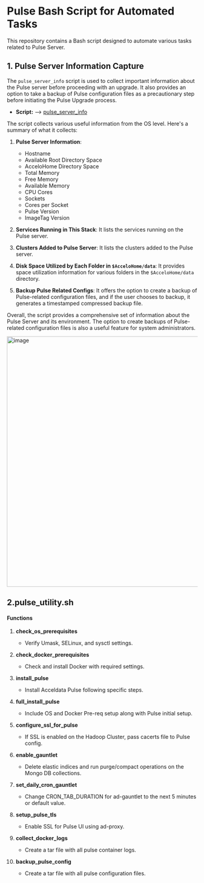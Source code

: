 
# Pulse Bash Script for Automated Tasks

This repository contains a Bash script designed to automate various tasks related to Pulse Server.

## 1. Pulse Server Information Capture
The `pulse_server_info` script is used to collect important information about the Pulse server before proceeding with an upgrade. It also provides an option to take a backup of Pulse configuration files as a precautionary step before initiating the Pulse Upgrade process.

- **Script:** --> [pulse_server_info](https://github.com/acceldata-io/ce-utils/blob/main/pulse/pulse_server_info.sh)

The script collects various useful information from the OS level. Here's a summary of what it collects:

1. **Pulse Server Information**:
   - Hostname
   - Available Root Directory Space
   - AcceloHome Directory Space
   - Total Memory
   - Free Memory
   - Available Memory
   - CPU Cores
   - Sockets
   - Cores per Socket
   - Pulse Version
   - ImageTag Version

2. **Services Running in This Stack**: It lists the services running on the Pulse server.

3. **Clusters Added to Pulse Server**: It lists the clusters added to the Pulse server.

4. **Disk Space Utilized by Each Folder in `$AcceloHome/data`**: It provides space utilization information for various folders in the `$AcceloHome/data` directory.

5. **Backup Pulse Related Configs**: It offers the option to create a backup of Pulse-related configuration files, and if the user chooses to backup, it generates a timestamped compressed backup file.

Overall, the script provides a comprehensive set of information about the Pulse Server and its environment. The option to create backups of Pulse-related configuration files is also a useful feature for system administrators.

<img width="662" alt="image" src="https://github.com/acceldata-io/ce-utils/assets/28974904/09ef6a2e-59ab-4ed1-9f2e-7cb9695e7589">

## 2.pulse_utility.sh

#### Functions
1. **check_os_prerequisites**
   - Verify Umask, SELinux, and sysctl settings.

2. **check_docker_prerequisites**
   - Check and install Docker with required settings.

3. **install_pulse**
   - Install Acceldata Pulse following specific steps.

4. **full_install_pulse**
   - Include OS and Docker Pre-req setup along with Pulse initial setup.

5. **configure_ssl_for_pulse**
   - If SSL is enabled on the Hadoop Cluster, pass cacerts file to Pulse config.

6. **enable_gauntlet**
   - Delete elastic indices and run purge/compact operations on the Mongo DB collections.

7. **set_daily_cron_gauntlet**
   - Change CRON_TAB_DURATION for ad-gauntlet to the next 5 minutes or default value.

8. **setup_pulse_tls**
   - Enable SSL for Pulse UI using ad-proxy.

9. **collect_docker_logs**
   - Create a tar file with all pulse container logs.

10. **backup_pulse_config**
    - Create a tar file with all pulse configuration files.

